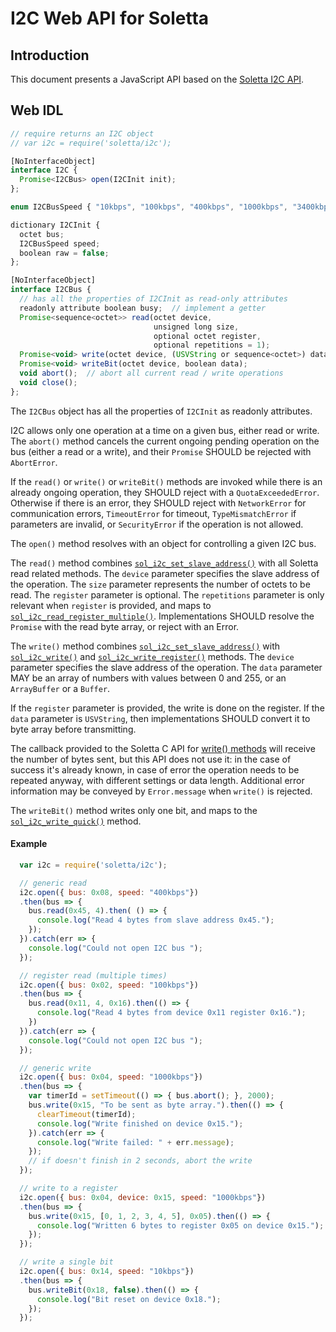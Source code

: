 I2C Web API for Soletta
=======================

Introduction
------------
This document presents a JavaScript API based on the [Soletta I2C API](http://solettaproject.github.io/docs/c-api/group__I2C.html).

Web IDL
-------
```javascript
// require returns an I2C object
// var i2c = require('soletta/i2c');

[NoInterfaceObject]
interface I2C {
  Promise<I2CBus> open(I2CInit init);
};

enum I2CBusSpeed { "10kbps", "100kbps", "400kbps", "1000kbps", "3400kbps" };

dictionary I2CInit {
  octet bus;
  I2CBusSpeed speed;
  boolean raw = false;
};

[NoInterfaceObject]
interface I2CBus {
  // has all the properties of I2CInit as read-only attributes
  readonly attribute boolean busy;  // implement a getter
  Promise<sequence<octet>> read(octet device,
                                unsigned long size,
                                optional octet register,
                                optional repetitions = 1);
  Promise<void> write(octet device, (USVString or sequence<octet>) data, optional octet register);
  Promise<void> writeBit(octet device, boolean data);
  void abort();  // abort all current read / write operations
  void close();
};

```
The ```I2CBus``` object has all the properties of ```I2CInit``` as readonly attributes.

I2C allows only one operation at a time on a given bus, either read or write. The ```abort()``` method cancels the current ongoing pending operation on the bus (either a read or a write), and their ```Promise``` SHOULD be rejected with ```AbortError```.

If the ```read()``` or ```write()``` or ```writeBit()``` methods are invoked while there is an already ongoing operation, they SHOULD reject with a ```QuotaExceededError```. Otherwise if there is an error, they SHOULD reject with ```NetworkError``` for communication errors, ```TimeoutError``` for timeout, ```TypeMismatchError``` if parameters are invalid, or ```SecurityError``` if the operation is not allowed.

The ```open()``` method resolves with an object for controlling a given I2C bus.

The ```read()``` method combines [```sol_i2c_set_slave_address()```](http://solettaproject.github.io/docs/c-api/group__I2C.html#gae778e276d19675d0113711629a9cb40a) with all Soletta read related methods.
The ```device``` parameter specifies the slave address of the operation. The ```size``` parameter represents the number of octets to be read. The ```register``` parameter is optional. The ```repetitions``` parameter is only relevant when ```register``` is provided, and maps to [```sol_i2c_read_register_multiple()```](http://solettaproject.github.io/docs/c-api/group__I2C.html#gabf3bc641d763b31d2e0db61761a67c5b).
Implementations SHOULD resolve the ```Promise``` with the read byte array, or reject with an Error.

The ```write()``` method combines [```sol_i2c_set_slave_address()```](http://solettaproject.github.io/docs/c-api/group__I2C.html#gae778e276d19675d0113711629a9cb40a) with [```sol_i2c_write()```](http://solettaproject.github.io/docs/c-api/group__I2C.html#gaf328baecae0e32b78fe133d67273ed9a) and [```sol_i2c_write_register()```](http://solettaproject.github.io/docs/c-api/group__I2C.html#ga6da92cd3bac0a28234f3f95865afa6cb) methods.
The ```device``` parameter specifies the slave address of the operation.
The ```data``` parameter MAY be an array of numbers with values between 0 and 255, or an ```ArrayBuffer``` or a ```Buffer```.

If the ```register``` parameter is provided, the write is done on the register. If the ```data``` parameter is ```USVString```, then implementations SHOULD convert it to byte array before transmitting.

The callback provided to the Soletta C API for [write() methods](http://solettaproject.github.io/docs/c-api/group__I2C.html#gaf328baecae0e32b78fe133d67273ed9a) will receive the number of bytes sent, but this API does not use it: in the case of success it's already known, in case of error the operation needs to be repeated anyway, with different settings or data length. Additional error information may be conveyed by ```Error.message``` when ```write()``` is rejected.

The ```writeBit()``` method writes only one bit, and maps to the [```sol_i2c_write_quick()```](http://solettaproject.github.io/docs/c-api/group__I2C.html#ga07bd4788ce4eb74e1d0e395a98e5c4be) method.

#### Example
```javascript
  var i2c = require('soletta/i2c');

  // generic read
  i2c.open({ bus: 0x08, speed: "400kbps"})
  .then(bus => {
    bus.read(0x45, 4).then( () => {
      console.log("Read 4 bytes from slave address 0x45.");
    });
  }).catch(err => {
    console.log("Could not open I2C bus ");
  });

  // register read (multiple times)
  i2c.open({ bus: 0x02, speed: "100kbps"})
  .then(bus => {
    bus.read(0x11, 4, 0x16).then(() => {
      console.log("Read 4 bytes from device 0x11 register 0x16.");
    })
  }).catch(err => {
    console.log("Could not open I2C bus ");
  });

  // generic write
  i2c.open({ bus: 0x04, speed: "1000kbps"})
  .then(bus => {
    var timerId = setTimeout(() => { bus.abort(); }, 2000);
    bus.write(0x15, "To be sent as byte array.").then(() => {
      clearTimeout(timerId);
      console.log("Write finished on device 0x15.");
    }).catch(err => {
      console.log("Write failed: " + err.message);
    });
    // if doesn't finish in 2 seconds, abort the write
  });

  // write to a register
  i2c.open({ bus: 0x04, device: 0x15, speed: "1000kbps"})
  .then(bus => {
    bus.write(0x15, [0, 1, 2, 3, 4, 5], 0x05).then(() => {
      console.log("Written 6 bytes to register 0x05 on device 0x15.");
    });
  });

  // write a single bit
  i2c.open({ bus: 0x14, speed: "10kbps"})
  .then(bus => {
    bus.writeBit(0x18, false).then(() => {
      console.log("Bit reset on device 0x18.");
    });
  });

```
